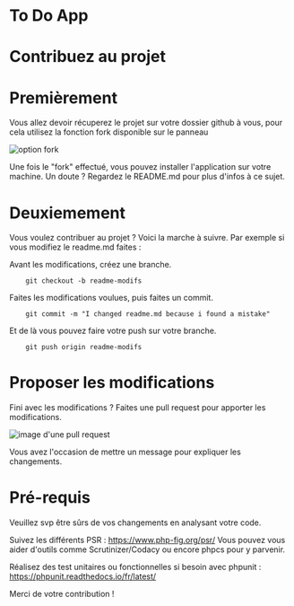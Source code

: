 To Do App
===

Contribuez au projet
===

Premièrement
===

Vous allez devoir récuperez le projet sur votre dossier github à vous, pour cela utilisez la fonction fork disponible sur le panneau

![option fork](https://user.oc-static.com/upload/2016/09/19/14742902701046_fork_project.png)

Une fois le "fork" effectué, vous pouvez installer l'application sur votre machine.
Un doute ? Regardez le README.md pour plus d'infos à ce sujet.

Deuxiemement
===

Vous voulez contribuer au projet ? Voici la marche à suivre.
Par exemple si vous modifiez le readme.md faites : 

Avant les modifications, créez une branche.

        git checkout -b readme-modifs

Faites les modifications voulues, puis faites un commit.

        git commit -m "I changed readme.md because i found a mistake"
        
Et de là vous pouvez faire votre push sur votre branche.

        git push origin readme-modifs
        
Proposer les modifications
===

Fini avec les modifications ? Faites une pull request pour apporter les modifications.

![image d'une pull request](https://user.oc-static.com/upload/2016/09/19/14742929911757_PR.png)

Vous avez l'occasion de mettre un message pour expliquer les changements.

Pré-requis
===

Veuillez svp être sûrs de vos changements en analysant votre code.

Suivez les différents PSR : https://www.php-fig.org/psr/
Vous pouvez vous aider d'outils comme Scrutinizer/Codacy ou encore phpcs pour y parvenir.

Réalisez des test unitaires ou fonctionnelles si besoin avec phpunit : https://phpunit.readthedocs.io/fr/latest/


Merci de votre contribution !

